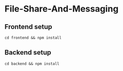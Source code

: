 # File-Share-And-Messaging

## Frontend setup
```
cd frontend && npm install

```
## Backend setup
```
cd backend && npm install

```

